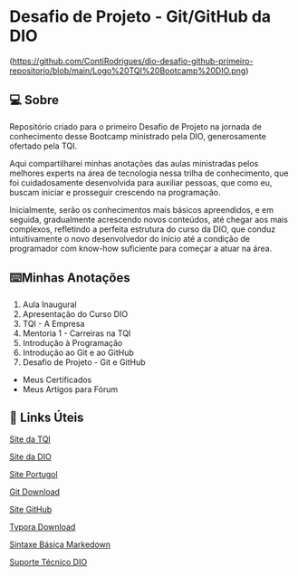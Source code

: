 # Desafio de Projeto - Git/GitHub da DIO
(https://github.com/ContiRodrigues/dio-desafio-github-primeiro-repositorio/blob/main/Logo%20TQI%20Bootcamp%20DIO.png)




## :computer:  Sobre

Repositório criado para o primeiro Desafio de Projeto na jornada de conhecimento desse Bootcamp ministrado pela DIO, generosamente ofertado pela TQI.

Aqui compartilharei minhas anotações das aulas ministradas pelos melhores experts na área de tecnologia nessa trilha de conhecimento, que foi cuidadosamente desenvolvida para auxiliar pessoas, que como eu, buscam iniciar e prosseguir crescendo na programação.

Inicialmente, serão os conhecimentos mais básicos apreendidos, e em seguida, gradualmente acrescendo novos conteúdos, até chegar aos mais complexos, refletindo a perfeita estrutura do curso da DIO, que conduz intuitivamente o novo desenvolvedor do início até a condição de programador com know-how suficiente para começar a atuar na área.

## :keyboard:Minhas Anotações

1. Aula Inaugural
2. Apresentação do Curso DIO
3. TQI - A Empresa
4. Mentoria 1 - Carreiras na TQI
5. Introdução à Programação
6. Introdução ao Git e ao GitHub
7. Desafio de Projeto - Git e GitHub

- Meus Certificados
- Meus Artigos para Fórum

## :link: Links Úteis
[Site da TQI](https://www.tqi.com.br)

[Site da DIO](https://www.dio.me)

[Site Portugol](https://www.portugol-webstudio.cubos.io)

[Git Download](https://www.git-scm.com/downloads)

[Site GitHub](https://www.github.com)

[Typora Download](https://www.typora.io/)

[Sintaxe Básica Markedown](https://www.markedownguide.org/basic-syntax/)

[Suporte Técnico DIO](https://help.dio.me)


